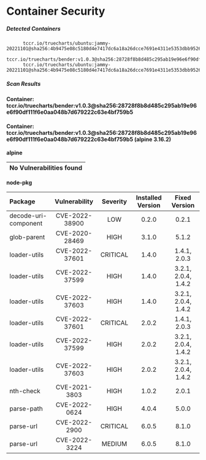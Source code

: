 # Container Security

##### Detected Containers

          tccr.io/truecharts/ubuntu:jammy-20221101@sha256:4b9475e08c5180d4e7417dc6a18a26dcce7691e4311e5353dbb952645c5ff43f
          tccr.io/truecharts/bender:v1.0.3@sha256:28728f8b8d485c295ab19e96e6f90df111f6e0aa048b7d679222c63e4bf759b5
          tccr.io/truecharts/ubuntu:jammy-20221101@sha256:4b9475e08c5180d4e7417dc6a18a26dcce7691e4311e5353dbb952645c5ff43f

##### Scan Results

**Container: tccr.io/truecharts/bender:v1.0.3@sha256:28728f8b8d485c295ab19e96e6f90df111f6e0aa048b7d679222c63e4bf759b5**

#### Container: tccr.io/truecharts/bender:v1.0.3@sha256:28728f8b8d485c295ab19e96e6f90df111f6e0aa048b7d679222c63e4bf759b5 (alpine 3.16.2)
    

**alpine**

      
| No Vulnerabilities found         |
|:---------------------------------|

      

**node-pkg**

      
| Package         |    Vulnerability   |   Severity  |  Installed Version | Fixed Version |
|:----------------|:------------------:|:-----------:|:------------------:|:-------------:|
| decode-uri-component         |    CVE-2022-38900   |   LOW  |  0.2.0 | 0.2.1 |
| glob-parent         |    CVE-2020-28469   |   HIGH  |  3.1.0 | 5.1.2 |
| loader-utils         |    CVE-2022-37601   |   CRITICAL  |  1.4.0 | 1.4.1, 2.0.3 |
| loader-utils         |    CVE-2022-37599   |   HIGH  |  1.4.0 | 3.2.1, 2.0.4, 1.4.2 |
| loader-utils         |    CVE-2022-37603   |   HIGH  |  1.4.0 | 3.2.1, 2.0.4, 1.4.2 |
| loader-utils         |    CVE-2022-37601   |   CRITICAL  |  2.0.2 | 1.4.1, 2.0.3 |
| loader-utils         |    CVE-2022-37599   |   HIGH  |  2.0.2 | 3.2.1, 2.0.4, 1.4.2 |
| loader-utils         |    CVE-2022-37603   |   HIGH  |  2.0.2 | 3.2.1, 2.0.4, 1.4.2 |
| nth-check         |    CVE-2021-3803   |   HIGH  |  1.0.2 | 2.0.1 |
| parse-path         |    CVE-2022-0624   |   HIGH  |  4.0.4 | 5.0.0 |
| parse-url         |    CVE-2022-2900   |   CRITICAL  |  6.0.5 | 8.1.0 |
| parse-url         |    CVE-2022-3224   |   MEDIUM  |  6.0.5 | 8.1.0 |

